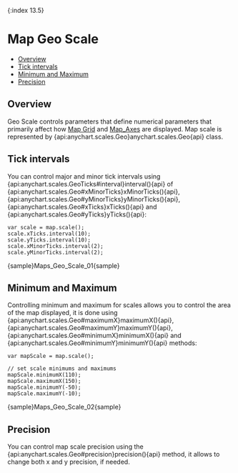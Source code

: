 {:index 13.5}
# Map Geo Scale

* [Overview](#overview)
* [Tick intervals](#tick_intervals)
* [Minimum and Maximum](#minimum_and_maximum)
* [Precision](#precision)

## Overview

Geo Scale controls parameters that define numerical parameters that primarily affect how [Map Grid](Map_Grid) and [Map_Axes](Map_Axes) are displayed. Map scale is represented by {api:anychart.scales.Geo}anychart.scales.Geo{api} class.

## Tick intervals

You can control major and minor tick intervals using {api:anychart.scales.GeoTicks#interval}interval(){api} of {api:anychart.scales.Geo#xMinorTicks}xMinorTicks(){api}, {api:anychart.scales.Geo#yMinorTicks}yMinorTicks(){api}, {api:anychart.scales.Geo#xTicks}xTicks(){api} and {api:anychart.scales.Geo#yTicks}yTicks(){api}: 

```
var scale = map.scale();
scale.xTicks.interval(10);
scale.yTicks.interval(10);
scale.xMinorTicks.interval(2);
scale.yMinorTicks.interval(2);
```

{sample}Maps\_Geo\_Scale\_01{sample}

## Minimum and Maximum

Controlling minimum and maximum for scales allows you to control the area of the map displayed, it is done using {api:anychart.scales.Geo#maximumX}maximumX(){api}, {api:anychart.scales.Geo#maximumY}maximumY(){api}, {api:anychart.scales.Geo#minimumX}minimumX(){api} and {api:anychart.scales.Geo#minimumY}minimumY(){api} methods:

```
var mapScale = map.scale();

// set scale minimums and maximums
mapScale.minimumX(110);
mapScale.maximumX(150);
mapScale.minimumY(-50);
mapScale.maximumY(-10);
```

{sample}Maps\_Geo\_Scale\_02{sample}

## Precision

You can control map scale precision using the {api:anychart.scales.Geo#precision}precision(){api} method, it allows to change both x and y precision, if needed.
